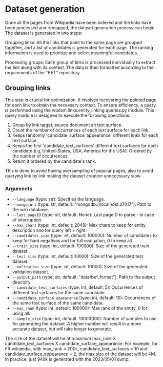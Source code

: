 # Dataset generation

Once all the pages from Wikipedia have been indexed and the links have been processed and remapped, the dataset generation process can begin. The dataset is generated in two steps:

Grouping links: All the links that point to the same page are grouped together, and a list of candidates is generated for each page. The ranking information is used to prioritize and select meaningful candidates.

Processing groups: Each group of links is processed individually to extract the link along with its context. The data is then formatted according to the requirements of the "BET" repository.

## Grouping links

This step is crucial for optimization. It involves recovering the pointed page for each link to obtain the necessary context. To ensure efficiency, a query is performed using the wbdsm.links.entity_linking.queries.py module. This query module is designed to execute the following operations:

1. Group by link target, source document an text surface.
2. Count the number of occurrences of each text surface for each link.
3. Keeps randomly 'candidate_surface_appearance' different links for each text surface.
4. Keeps the first 'candidate_text_surfaces' different text surfaces for each candidate (i.g, United-States, USA, America for the USA). Ordered by the number of occurrences.
5. Return it ordered by the candidate's rank.

This is done to avoid having oversampling of popular pages, also to avoid querying link by link making the dataset creation unnecessary slow.

### Arguments

- `--language` (type: str): Specifies the language.
- `--mongo_uri` (type: str, default: "mongodb://localhost:27017"): Path to the wiki database.
- `--last_pageID` (type: str, default: None): Last pageID to parse - in case of interruption.
- `--max_chars` (type: int, default: 2048): Max chars to keep for entity description and for query left + right.
- `--candidates_size` (type: int, default: 100000): Number of candidates to keep for hard negatives and for full evaluation, 0 to keep all.
- `--train_size` (type: int, default: 100000): Size of the generated train dataset.
- `--test_size` (type: int, default: 10000): Size of the generated test dataset.
- `--validation_size` (type: int, default: 10000): Size of the generated validation dataset.
- `--output_path` (type: str, default: "data/bef_format"): Path to the output directory.
- `--candidate_text_surfaces` (type: int, default: 5): Occurrences of different text surfaces for the same candidate.
- `--candidate_surface_appearance` (type: int, default: 10): Occurrences of the same text surface of the same candidate.
- `--max_rank` (type: int, default: 100000): Max rank of the entity, 0 for using all.
- `--sample_size` (type: int, default: 10000000): Number of samples to use for generating the dataset. A higher number will result in a more accurate dataset, but will take longer to generate.

The size of the dataset will be at maximum max_rank X candidate_text_surfaces X candidate_surface_appearance. For example, for FR wikipedia, with max_rank = 200k, candidate_text_surfaces = 10 and candidate_surface_appearance = 2, the max size of the dataset will be 4M. In practice, just 940k is generated with the 2023/05/01 dump.
